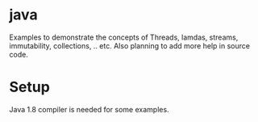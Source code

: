 # java
Examples to demonstrate the concepts of Threads, lamdas, streams, immutability, collections, .. etc. Also planning to add more help in source code.

# Setup
Java 1.8 compiler is needed for some examples.
